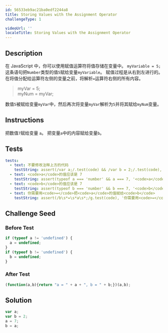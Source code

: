 ```yaml
---
id: 56533eb9ac21ba0edf2244a8
title: Storing Values with the Assignment Operator
challengeType: 1

videoUrl: ''
localeTitle: Storing Values with the Assignment Operator
---
```


## Description
<section id='description'>
在 JavaScript 中，你可以使用赋值运算符将值存储在变量中。
<code>myVariable = 5;</code>
这条语句把<code>Number</code>类型的值<code>5</code>赋给变量<code>myVariable</code>。
赋值过程是从右到左进行的。在将值分配给运算符左侧的变量之前，将解析<code>=</code>运算符右侧的所有内容。
<blockquote>myVar = 5;<br>myNum = myVar;</blockquote>
数值<code>5</code>被赋给变量<code>myVar</code>中，然后再次将变量<code>myVar</code>解析为<code>5</code>并将其赋给<code>myNum</code>变量。
</section>

## Instructions
<section id='instructions'>
把数值<code>7</code>赋给变量 <code>a</code>。
把变量<code>a</code>中的内容赋给变量<code>b</code>。
</section>

## Tests
<section id='tests'>

```yml
tests:
  - text: 不要修改注释上方的代码
    testString: assert(/var a;/.test(code) && /var b = 2;/.test(code), '不要修改注释上方的代码');
  - text: <code>a</code>的值应该是 7
    testString: assert(typeof a === 'number' && a === 7, '<code>a</code>的值应该是 7');
  - text: <code>b</code>的值应该是 7
    testString: assert(typeof b === 'number' && b === 7, '<code>b</code>的值应该是 7');
  - text: 你需要用<code>=</code>把<code>a</code>的值赋给<code>b</code>
    testString: assert(/b\s*=\s*a\s*;/g.test(code), '你需要用<code>=</code>把<code>a</code>的值赋给<code>b</code>');

```

</section>

## Challenge Seed
<section id='challengeSeed'>











### Before Test
<div id='js-setup'>

```js
if (typeof a != 'undefined') {
  a = undefined;
}
if (typeof b != 'undefined') {
  b = undefined;
}
```

</div>



### After Test

<div id='js-teardown'>

```js
(function(a,b){return "a = " + a + ", b = " + b;})(a,b);
```

</div>

</section>

## Solution
<section id='solution'>

```js
var a;
var b = 2;
a = 7;
b = a;
```

</section>
              